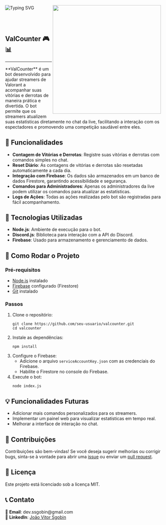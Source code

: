 <div>
  <img src="https://readme-typing-svg.demolab.com?font=Fira+Code&pause=1000&width=435&lines=Bem-vindo(a)!;Este+é+o+projeto+ValCounter;Controle+suas+vitórias+e+derrotas;Divirta-se+jogando+Valorant!" alt="Typing SVG" />
  <img src="https://64.media.tumblr.com/55f57e7f662f882d127784a453d107ca/tumblr_msghlxjj0p1qbu2bao1_400.gif" width="350px" align="right"/>
</div>

<br><br>

<h2 align="left">ValCounter 🎮📊</h2>
<hr>

<p align="left">
  **ValCounter** é um bot desenvolvido para ajudar streamers de Valorant a acompanhar suas vitórias e derrotas de maneira prática e divertida. O bot permite que os streamers atualizem suas estatísticas diretamente no chat da live, facilitando a interação com os espectadores e promovendo uma competição saudável entre eles.
</p>

<h2 align="left">🎯 Funcionalidades</h2>
<ul>
  <li><strong>Contagem de Vitórias e Derrotas</strong>: Registre suas vitórias e derrotas com comandos simples no chat.</li>
  <li><strong>Reset Diário</strong>: As contagens de vitórias e derrotas são resetadas automaticamente a cada dia.</li>
  <li><strong>Integração com Firebase</strong>: Os dados são armazenados em um banco de dados Firestore, garantindo acessibilidade e segurança.</li>
  <li><strong>Comandos para Administradores</strong>: Apenas os administradores da live podem utilizar os comandos para atualizar as estatísticas.</li>
  <li><strong>Logs de Ações</strong>: Todas as ações realizadas pelo bot são registradas para fácil acompanhamento.</li>
</ul>

<h2 align="left">🚀 Tecnologias Utilizadas</h2>
<ul>
  <li><strong>Node.js</strong>: Ambiente de execução para o bot.</li>
  <li><strong>Discord.js</strong>: Biblioteca para interação com a API do Discord.</li>
  <li><strong>Firebase</strong>: Usado para armazenamento e gerenciamento de dados.</li>
</ul>

<h2 align="left">📲 Como Rodar o Projeto</h2>
<h3>Pré-requisitos</h3>
<ul>
  <li><a href="https://nodejs.org/" target="_blank">Node.js</a> instalado</li>
  <li><a href="https://firebase.google.com/" target="_blank">Firebase</a> configurado (Firestore)</li>
  <li><a href="https://git-scm.com/" target="_blank">Git</a> instalado</li>
</ul>

<h3>Passos</h3>
<ol>
  <li>Clone o repositório:
    <pre><code>git clone https://github.com/seu-usuario/valcounter.git
cd valcounter
</code></pre>
  </li>
  <li>Instale as dependências:
    <pre><code>npm install</code></pre>
  </li>
  <li>Configure o Firebase:
    <ul>
      <li>Adicione o arquivo <code>serviceAccountKey.json</code> com as credenciais do Firebase.</li>
      <li>Habilite o Firestore no console do Firebase.</li>
    </ul>
  </li>
  <li>Execute o bot:
    <pre><code>node index.js</code></pre>
  </li>
</ol>

<h2 align="left">💡 Funcionalidades Futuras</h2>
<ul>
  <li>Adicionar mais comandos personalizados para os streamers.</li>
  <li>Implementar um painel web para visualizar estatísticas em tempo real.</li>
  <li>Melhorar a interface de interação no chat.</li>
</ul>

<h2 align="left">🤝 Contribuições</h2>
<p align="left">
  Contribuições são bem-vindas! Se você deseja sugerir melhorias ou corrigir bugs, sinta-se à vontade para abrir uma <a href="https://github.com/ssgobin/valcounter/issues" target="_blank">issue</a> ou enviar um <a href="https://github.com/ssgobin/valcounter/pulls" target="_blank">pull request</a>.
</p>

<h2 align="left">📝 Licença</h2>
<p align="left">
  Este projeto está licenciado sob a licença MIT.
</p>

<h2 align="left">📞 Contato</h2>
<p>
  📧 <strong>Email</strong>: dev.ssgobin@gmail.com<br>
  🔗 <strong>LinkedIn</strong>: <a href="https://www.linkedin.com/in/jo%C3%A3o-vitor-sgobin-4a4556211/" target="_blank">João Vitor Sgobin</a>
</p>

